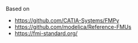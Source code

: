 Based on
- https://github.com/CATIA-Systems/FMPy
- https://github.com/modelica/Reference-FMUs
- https://fmi-standard.org/